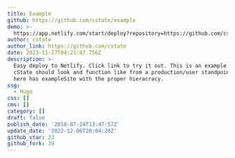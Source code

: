 ```yaml
---
title: Example
github: https://github.com/cstate/example
demo: >-
  https://app.netlify.com/start/deploy?repository=https://github.com/cstate/example
author: cstate
author_link: https://github.com/cstate
date: 2023-11-27T04:23:47.756Z
description: >-
  Easy deploy to Netlify. Click link to try it out. This is an example of how
  cState should look and function like from a production/user standpoint, this
  here has exampleSite with the proper hieracracy.
ssg:
  - Hugo
css: []
cms: []
category: []
draft: false
publish_date: '2018-07-24T13:47:57Z'
update_date: '2022-12-06T20:04:20Z'
github_star: 22
github_fork: 39
---
```

